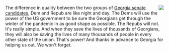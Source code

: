 <img src="http://scripting.com/images/2020/11/12/georgiaCandidates.png" border="0" align="right">The difference in quality between the two groups of <a href="https://fivethirtyeight.com/features/georgias-runoffs-will-determine-control-of-the-senate-heres-what-we-know-so-far/">Georgia senate candidates</a>, Dem and Repub are like night and day. The Dems will use the power of the US government to be sure the Georgians get through the winter of the pandemic in as good shape as possible. The Repubs will not. It's really simple. And when they save the lives of thousands of Georgians, they will also be saving the lives of many thousands of people in every other state of the union. That's power! And thanks in advance to Georgia for helping us out. We won't forget. 
